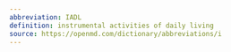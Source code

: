 ```yaml
---
abbreviation: IADL
definition: instrumental activities of daily living
source: https://openmd.com/dictionary/abbreviations/i
---
```

